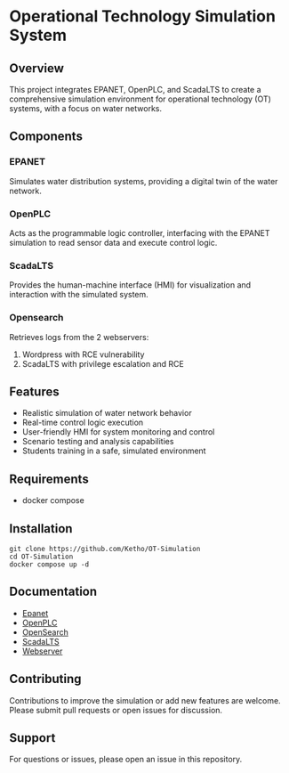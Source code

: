 # Operational Technology Simulation System

## Overview

This project integrates EPANET, OpenPLC, and ScadaLTS to create a comprehensive simulation environment for operational technology (OT) systems, with a focus on water networks.

## Components

### EPANET
Simulates water distribution systems, providing a digital twin of the water network.

### OpenPLC
Acts as the programmable logic controller, interfacing with the EPANET simulation to read sensor data and execute control logic.

### ScadaLTS
Provides the human-machine interface (HMI) for visualization and interaction with the simulated system.

### Opensearch
Retrieves logs from the 2 webservers: 
1. Wordpress with RCE vulnerability
2. ScadaLTS with privilege escalation and RCE

## Features

- Realistic simulation of water network behavior
- Real-time control logic execution
- User-friendly HMI for system monitoring and control
- Scenario testing and analysis capabilities
- Students training in a safe, simulated environment

## Requirements
- docker compose

## Installation
```
git clone https://github.com/Ketho/OT-Simulation
cd OT-Simulation
docker compose up -d
```

## Documentation
- [Epanet](docs/epanet.md)
- [OpenPLC](docs/openplc.md)
- [OpenSearch](docs/opensearch.md)
- [ScadaLTS](docs/scadalts.md)
- [Webserver](docs/webserver.md)

## Contributing

Contributions to improve the simulation or add new features are welcome. Please submit pull requests or open issues for discussion.

## Support

For questions or issues, please open an issue in this repository.
